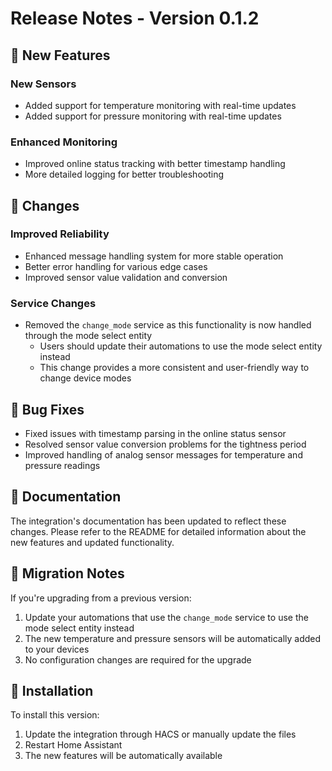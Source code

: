 # Release Notes - Version 0.1.2

## 🎉 New Features

### New Sensors
- Added support for temperature monitoring with real-time updates
- Added support for pressure monitoring with real-time updates

### Enhanced Monitoring
- Improved online status tracking with better timestamp handling
- More detailed logging for better troubleshooting

## 🔄 Changes

### Improved Reliability
- Enhanced message handling system for more stable operation
- Better error handling for various edge cases
- Improved sensor value validation and conversion

### Service Changes
- Removed the `change_mode` service as this functionality is now handled through the mode select entity
  - Users should update their automations to use the mode select entity instead
  - This change provides a more consistent and user-friendly way to change device modes

## 🐛 Bug Fixes

- Fixed issues with timestamp parsing in the online status sensor
- Resolved sensor value conversion problems for the tightness period
- Improved handling of analog sensor messages for temperature and pressure readings

## 📝 Documentation

The integration's documentation has been updated to reflect these changes. Please refer to the README for detailed information about the new features and updated functionality.

## 🔧 Migration Notes

If you're upgrading from a previous version:
1. Update your automations that use the `change_mode` service to use the mode select entity instead
2. The new temperature and pressure sensors will be automatically added to your devices
3. No configuration changes are required for the upgrade

## 🚀 Installation

To install this version:
1. Update the integration through HACS or manually update the files
2. Restart Home Assistant
3. The new features will be automatically available 